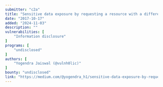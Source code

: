 ```yaml
---
submitter: "c2a"
title: "Sensitive data exposure by requesting a resource with a different content type"
date: "2017-10-17"
added: "2024-11-03"
description: ""
vulnerabilities: [
    "Information disclosure"
]
programs: [
    "undisclosed"
]
authors: [
    "Yogendra Jaiswal (@vulnh0lic)"
]
bounty: "undisclosed"
link: "https://medium.com/@yogendra_h1/sensitive-data-exposure-by-requesting-a-resource-with-a-different-content-type-27412a9d6e2f"
---
```




